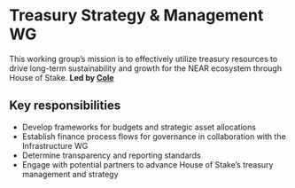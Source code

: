 # Treasury Strategy & Management WG

This working group’s mission is to effectively utilize treasury resources to drive long-term sustainability and growth for the NEAR ecosystem through House of Stake.
**Led by [Cole](https://x.com/404_cole)**

## Key responsibilities

- Develop frameworks for budgets and strategic asset allocations
- Establish finance process flows for governance in collaboration with the Infrastructure WG
- Determine transparency and reporting standards
- Engage with potential partners to advance House of Stake’s treasury management and strategy
